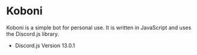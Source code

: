 # Koboni
Koboni is a simple bot for personal use. It is written in JavaScript and uses the Discord.js library.
- Discord.js Version 13.0.1